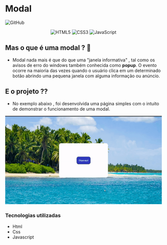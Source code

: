 # Modal
![GitHub](https://img.shields.io/github/license/DevGustavoCoelho07/Projetos-Javascript/blob/main/LICENSE)
<p align="center"><img alt="HTML5" src="https://img.shields.io/badge/html5-%23E34F26.svg?style=for-the-badge&logo=html5&logoColor=white"/>
<img alt="CSS3" src="https://img.shields.io/badge/css3-%231572B6.svg?style=for-the-badge&logo=css3&logoColor=white"/>
<img alt="JavaScript" src="https://img.shields.io/badge/javascript-%23323330.svg?style=for-the-badge&logo=javascript&logoColor=%23F7DF1E"/></p>

## Mas o que é uma modal ? 🤔

 - Modal nada mais é que do que uma "janela informativa" , tal como os avisos de erro do windows também conhecida como **popup**. O evento ocorre na maioria das vezes quando o usuário clica em um determinado botão abrindo uma pequena janela com alguma informação ou anúncio.

## E o projeto ??

 - No exemplo abaixo , foi desenvolvida uma página simples com o intuito de demonstrar o funcionamento de uma modal.

![ExemploModal](https://github.com/DevGustavoCoelho07/Projetos-Javascript/blob/main/assets/modal-gif.gif)

### Tecnologias utilizadas


- Html
- Css
- Javascript
